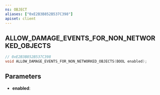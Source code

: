 ```yaml
---
ns: OBJECT
aliases: ["0xE2B3B852B537C398"]
apiset: client
---
```

## ALLOW_DAMAGE_EVENTS_FOR_NON_NETWORKED_OBJECTS

```c
// 0xE2B3B852B537C398
void ALLOW_DAMAGE_EVENTS_FOR_NON_NETWORKED_OBJECTS(BOOL enabled);
```


## Parameters
* **enabled**:



